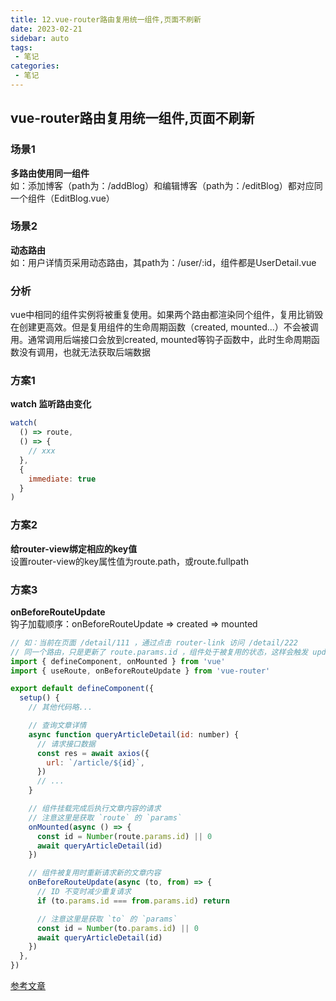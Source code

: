 ```yaml
---
title: 12.vue-router路由复用统一组件,页面不刷新
date: 2023-02-21
sidebar: auto
tags:
 - 笔记
categories:
 - 笔记
---
```


## vue-router路由复用统一组件,页面不刷新

### 场景1
**多路由使用同一组件** <br />
如：添加博客（path为：/addBlog）和编辑博客（path为：/editBlog）都对应同一个组件（EditBlog.vue）

### 场景2
**动态路由** <br />
如：用户详情页采用动态路由，其path为：/user/:id，组件都是UserDetail.vue

### 分析
vue中相同的组件实例将被重复使用。如果两个路由都渲染同个组件，复用比销毁在创建更高效。但是复用组件的生命周期函数（created, mounted...）不会被调用。通常调用后端接口会放到created, mounted等钩子函数中，此时生命周期函数没有调用，也就无法获取后端数据

### 方案1
**watch 监听路由变化**
```js
watch(
  () => route,
  () => {
    // xxx
  },
  {
    immediate: true
  }
)
```

### 方案2
**给router-view绑定相应的key值** <br />
设置router-view的key属性值为route.path，或route.fullpath

### 方案3
**onBeforeRouteUpdate** <br />
钩子加载顺序：onBeforeRouteUpdate => created => mounted
```js
// 如：当前在页面 /detail/111 ，通过点击 router-link 访问 /detail/222
// 同一个路由，只是更新了 route.params.id ，组件处于被复用的状态，这样会触发 update 钩子
import { defineComponent, onMounted } from 'vue'
import { useRoute, onBeforeRouteUpdate } from 'vue-router'

export default defineComponent({
  setup() {
    // 其他代码略...

    // 查询文章详情
    async function queryArticleDetail(id: number) {
      // 请求接口数据
      const res = await axios({
        url: `/article/${id}`,
      })
      // ...
    }

    // 组件挂载完成后执行文章内容的请求
    // 注意这里是获取 `route` 的 `params`
    onMounted(async () => {
      const id = Number(route.params.id) || 0
      await queryArticleDetail(id)
    })

    // 组件被复用时重新请求新的文章内容
    onBeforeRouteUpdate(async (to, from) => {
      // ID 不变时减少重复请求
      if (to.params.id === from.params.id) return

      // 注意这里是获取 `to` 的 `params`
      const id = Number(to.params.id) || 0
      await queryArticleDetail(id)
    })
  },
})

```

[参考文章](https://blog.51cto.com/knifeedge/5627125?u_atoken=65e639fb-d749-43b4-a486-6e56c497267e&u_asession=01ctPum-X8PKJ0ElLLCF6fhOHmllZYAy0vQm5sm2nYN5zJoFNV7VVDNdZGzxAhUEkwX0KNBwm7Lovlpxjd_P_q4JsKWYrT3W_NKPr8w6oU7K-fsO_24BA0gN1u5qin1qh_GALgmy0OhKJ6h8uIjom8j2BkFo3NEHBv0PZUm6pbxQU&u_asig=05uWr6LUPA9MT8LC_uYi_9wPyOZqXFmfwrgxkAT9nsmKKH6CmjzAIJvwGbSw8QiUip4h7479WCVwA2n2YnVdWJZ6cYsxy-iel80VPa5zSBJCOh2zpSmyzAXupVe7x-5Qxw5Zvb7_N6FxDN8mH5WnO2JsLtzm_SWDCP9tLoWJixFnz9JS7q8ZD7Xtz2Ly-b0kmuyAKRFSVJkkdwVUnyHAIJzR0vn-eInUE78h_5FRxpq-GAo6PlNU8kFbwagFBGLgCoBMZyRAui7XvSM8Ig_GQPYO3h9VXwMyh6PgyDIVSG1W_vaDN0FsgHN9SnEiojXIU4SbYsM8OpgUlCxiCwc8zrjkHwkfm3M0d1Dkfjk1GDNNvcfIvXuEBX7bVTYM5NKlKDmWspDxyAEEo4kbsryBKb9Q&u_aref=e930sKHttELgwp0nrPZy1WeGIN0%3D)